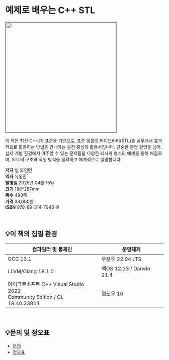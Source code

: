 # 예제로 배우는 C++ STL

<img src="https://www.youngjin.com/images/book_cover/9788931479409.jpg" height="350px" style="border: 2px solid grey;">


이 책은 최신 C++20 표준을 기반으로, 표준 템플릿 라이브러리(STL)를 실무에서 효과적으로 활용하는 방법을 안내하는 실전 중심의 활용서입니다. 단순한 문법 설명을 넘어, 실제 개발 환경에서 마주할 수 있는 문제들을 다양한 레시피 형식의 예제를 통해 해결하며, STL의 구조와 작동 방식을 정확하고 체계적으로 설명합니다.

**저자** 빌 와인먼  
**역자** 유동환  
**발행일** 2025년 04월 15일  
**크기** 188*257mm  
**쪽수** 480쪽  
**가격** 33,000원  
**ISBN** 978-89-314-7940-9

<br>

## 💡이 책의 집필 환경
| 컴파일러 및 툴체인                                              | 운영체제                          |
|----------------------------------------------------------|-------------------------------|
| GCC 13.1                                                 | 우분투 22.04 LTS                |
| LLVM/Clang 18.1.0                                        | 맥OS 12.13 / Darwin 21.4       |
| 마이크로소프트 C++ Visual Studio 2022 <br> Community Edition / CL 19.40.33811 | 윈도우 10                       |






<br>

## 💡문의 및 정오표
- [문의](mailto:Support@youngjin.com)
- [정오표](https://www.youngjin.com/Artyboard/mboard.asp?strBoardID=errata)
